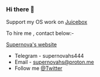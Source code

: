 ### Hi there 👋

Support my OS work on [Juicebox](https://juicebox.money/v2/p/621)

To hire me , contact below:-

[Supernova's website](https://www.supernovahs.xyz/)

- Telegram - supernovahs444
- Email - supernovahs@proton.me
- Follow me [@Twitter](https://twitter.com/supernovahs444)

